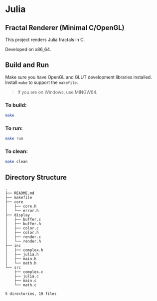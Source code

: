 # Julia

## Fractal Renderer (Minimal C/OpenGL)

This project renders Julia fractals in C.

Developed on x86_64.

## Build and Run

Make sure you have OpenGL and GLUT development libraries installed. Install `make` to support the `makefile`.

> If you are on Windows, use MINGW64.

### To build:

```bash
make
```

### To run:

```bash
make run
```

### To clean:

```bash
make clean
```

## Directory Structure

```.
.
├── README.md
├── makefile
├── core
│   ├── core.h
│   └── error.h
├── display
│   ├── buffer.c
│   ├── buffer.h
│   ├── color.c
│   ├── color.h
│   ├── render.c
│   └── render.h
├── inc
│   ├── complex.h
│   ├── julia.h
│   ├── main.h
│   └── math.h
└── src
    ├── complex.c
    ├── julia.c
    ├── main.c
    └── math.c

5 directories, 19 files

```
